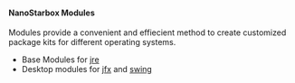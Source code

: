 #### NanoStarbox Modules

Modules provide a convenient and effiecient method to create customized
package kits for different operating systems.

* Base Modules for [jre](jre/)
* Desktop modules for [jfx](jfx/) and [swing](swing/)
